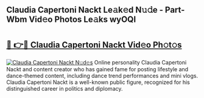 ## Claudia Capertoni Nackt Le𝚊k𝚎d N𝚞𝚍e - Part-Wbm Vid𝚎o Photos Le𝚊ks wyOQI

# <h2><a href="http://fb7xagy.evod.top/?m=Claudia+Capertoni+Nackt">🔗 👉🔴 Claudia Capertoni Nackt Vid𝚎o Ph𝚘t𝚘s</a></h2>

[![Claudia Capertoni Nackt N𝚞d𝚎s](https://i.imgur.com/8V9OHl7.gif)](http://fb7xagy.evod.top/?m=Claudia+Capertoni+Nackt)
Online personality Claudia Capertoni Nackt and content creator who has gained fame for posting lifestyle and dance-themed content, including dance trend performances and mini vlogs. Claudia Capertoni Nackt is a well-known public figure, recognized for his distinguished career in politics and diplomacy. 
